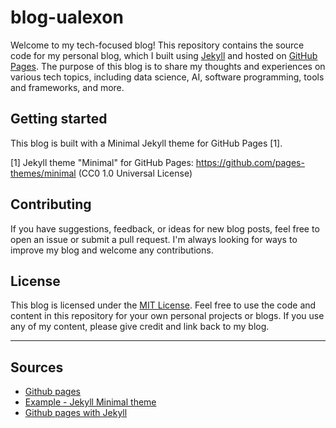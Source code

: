 # blog-ualexon

Welcome to my tech-focused blog! This repository contains the source code for my personal blog, which I built using [Jekyll](https://jekyllrb.com/) and hosted on [GitHub Pages](https://pages.github.com/). The purpose of this blog is to share my thoughts and experiences on various tech topics, including data science, AI, software programming, tools and frameworks, and more.

## Getting started

This blog is built with a Minimal Jekyll theme for GitHub Pages [1].

[1] Jekyll theme "Minimal" for GitHub Pages: https://github.com/pages-themes/minimal (CC0 1.0 Universal License)

## Contributing

If you have suggestions, feedback, or ideas for new blog posts, feel free to open an issue or submit a pull request. I'm always looking for ways to improve my blog and welcome any contributions.

## License

This blog is licensed under the [MIT License](LICENSE). Feel free to use the code and content in this repository for your own personal projects or blogs. If you use any of my content, please give credit and link back to my blog.

---

## Sources

- [Github pages](https://pages.github.com/)
- [Example - Jekyll Minimal theme](https://github.com/mattschapman/mattschapman.github.io)
- [Github pages with Jekyll](https://docs.github.com/fr/pages/setting-up-a-github-pages-site-with-jekyll/creating-a-github-pages-site-with-jekyll)